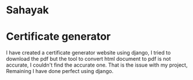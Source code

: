 # Sahayak
# Certificate generator
I have created a certificate generator website using django, I tried to download the pdf but the tool to convert html document to pdf is not accurate, I couldn't find the accurate one.
That is the issue with my project, Remaining I have done perfect using django.
